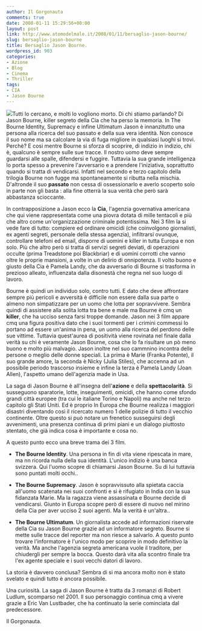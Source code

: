 ```yaml
---
author: Il Gorgonauta
comments: true
date: 2008-01-11 15:29:56+00:00
layout: post
link: http://www.atomodelmale.it/2008/01/11/bersaglio-jason-bourne/
slug: bersaglio-jason-bourne
title: Bersaglio Jason Bourne.
wordpress_id: 903
categories:
- Azione
- Blog
- Cinema
- Thriller
tags:
- CIA
- Jason Bourne
---
```


![](http://www.atomodelmale.it/wp-content/uploads/2008/10/thebourneulmjpg-234x300.jpg)Tutti lo cercano, e molti lo vogliono morto. Di chi stiamo parlando? Di Jason Bourne, killer segreto della Cia che ha perso la memoria. In The Bourne Identity, Supremacy e infine Ultimatum Jason è innanzitutto una persona alla ricerca del suo passato e della sua vera identità. Non conosce il suo nome ma sa calcolare la via di fuga migliore in qualsiasi luoghi si trovi. Perchè? E cosi mentre Bourne si sforza di scoprire, di indizio in indizio, chi è, qualcuno è sempre sulle sue tracce. Il nostro uomo deve sempre guardarsi alle spalle, difendersi e fuggire. Tuttavia la sua grande intelligenza lo porta spesso a prevenire l'avversario e a prendere l'iniziativa, soprattutto quando si tratta di vendicarsi. Infatti nel secondo e terzo capitolo della trilogia Bourne non fugge ma spontaneamente si ributta nella mischia. D'altronde il suo **passato** non cessa di ossessionarlo e averlo scoperto solo in parte non gli basta : alla fine otterrà la sua verità che però sarà abbastanza scioccante.

In contrapposizione a Jason ecco la **Cia**, l'agenzia governativa americana che qui viene rappresentata come una piovra dotata di mille tentacoli e più che altro come un'organizzazione criminale potentissima. Nei 3 film la si vede fare di tutto: compiere ed ordinare omicidi (che coinvolgono giornalisti, ex agenti segreti, personale della stessa agenzia), infiltrarsi ovunque, controllare telefoni ed email, disporre di uomini e killer in tutta Europa e non solo. Più che altro però si tratta di servizi segreti deviati, di operazioni occulte (prima Treadstone poi Blackbriar) e di uomini corrotti che vanno oltre le proprie mansioni, a volte in un delirio di onnipotenza. Il volto buono e giusto della Cia è Pamela Landy, che da avversario di Bourne si trasforma in prezioso alleato, influenzata dalla disonestà che regna nel suo luogo di lavoro.

<!-- more -->


Bourne è quindi un individuo solo, contro tutti. E dato che deve affrontare sempre più pericoli e avversità è difficile non essere dalla sua parte o almeno non simpatizzare per un uomo che lotta per sopravvivere. Sembra quindi di assistere alla solita lotta tra bene e male ma Bourne è cmq un **killer**, che ha ucciso senza farsi troppe domande. Jason nei 3 film appare cmq una figura positiva dato che i suoi tormenti per i crimini commessi lo portano ad essere un'anima in pena, un uomo alla ricerca del perdono delle sue vittime. Tuttavia quest'aurea di positività viene rovinata nel finale dalla verità su chi è veramente Jason Bourne, cosa che lo fa risultare un pò meno buono e molto più malvagio. Jason inoltre nel suo cammnino incontra delle persone o meglio delle donne speciali. La prima è Marie (Franka Potente), il suo grande amore, la seconda è Nicky (Julia Stiles), che accenna ad un possibile periodo trascorso insieme e infine la terza è Pamela Landy (Joan Allen), l'aspetto umano dell'agenzia made in Usa.

La saga di Jason Bourne è all'insegna dell'**azione** e della **spettacolarità**. Si susseguono sparatorie, lotte, inseguimenti, omicidi, che hanno come sfondo grandi città europee (tra cui le italiane Torino e Napoli) ma anche nel terzo capitolo gli Stati Uniti. Ed è proprio In Europa che Bourne realizza i maggiori disastri diventando così il ricercato numero 1 delle polizie di tutto il vecchio continente. Oltre questo si può notare un frenetico susseguirsi degli avvenimenti, una presenza continua di primi piani e un dialogo piuttosto stentato, che già indica cosa è importante e cosa no.

A questo punto ecco una breve trama dei 3 film.



	
  * **The Bourne Identity**. Una persona in fin di vita viene ripescata in mare, ma nn ricorda nulla della sua identità. L'unico indizio è una banca svizzera. Qui l'uomo scopre di chiamarsi Jason Bourne. Su di lui tuttavia sono puntati molti occhi..

	
  * **The Bourne Supremacy**. Jason è sopravvissuto alla spietata caccia all'uomo scatenata nei suoi confronti e si è rifugiato in India con la sua fidanzata Marie. Ma la ragazza viene assassinata e Bourne decide di vendicarsi. Giunto in Europa scopre però di essere di nuovo nel mirino della Cia per aver ucciso 2 suoi agenti. Ma  la verità è un'altra..

	
  * **The Bourne Ultimatum**. Un giornalista accede ad informazioni riservate della Cia su Jason Bourne grazie ad un informatore segreto. Bourne si mette sulle tracce del reporter ma non riesce a salvarlo. A questo punto trovare l'informatore è l'unico modo per scoprire in modo definitivo la verità. Ma anche l'agenzia segreta americana vuole il traditore, per chiudergli per sempre la bocca. Questo darà vita alla scontro finale tra l'ex agente speciale e i suoi vecchi datori di lavoro.


La storia è davvero conclusa? Sembra di si ma ancora molto non è stato svelato e quindi tutto è ancora possibile.

Una curiosità. La saga di Jason Bourne è tratta da 3 romanzi di Robert Ludlum, scomparso nel 2001. ll suo personaggio continua cmq a vivere grazie a Eric Van Lustbader, che ha continuato la serie cominciata dal predecessore.


Il Gorgonauta.

